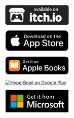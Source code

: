 <a href="http://technicat.itch.io/">
  <img alt="technicat on itch.io"
       src="images/badges/itchio/badge.svg" width="200"/>
</a>
<p/>
<a href="https://itunes.apple.com/us/developer/technicat-llc/id295241742">
  <img alt="Download on the App Store"
       src="images/badges/apple/Download_on_the_App_Store_Badge_US-UK_RGB_blk_092917.svg" width="200"/>
</a>
<p/>
<a href="https://books.apple.com/us/book/technicat-on-software/id1281141151">
  <img alt="Download on the Apple Book Store"
       src="images/badges/apple/US_UK_Apple_Books_Badge_Get_RGB_071818.svg" width="200"/>
</a>
<p/>
<a href="https://play.google.com/store/apps/details?id=com.technicat.HyperBowl">
  <img alt="HyperBowl on Google Play"
       src="images/badges/en_badge_web_generic.png" width="200" />
</a>
<p/>
<a href="https://www.microsoft.com/en-us/p/hyperbowl/9nblggh2sppf">
  <img alt="HyperBowl on the Microsoft Store"
       src="images/badges/microsoft/English_get_from_MS.svg" width="200" />
</a>
<!-- p/>
<a href="https://store.steampowered.com/app/847530/HyperBowl/">
  <img alt="HyperBowl on Steam"
       src="images/badges/steam.png" width="200" />
</a -->



